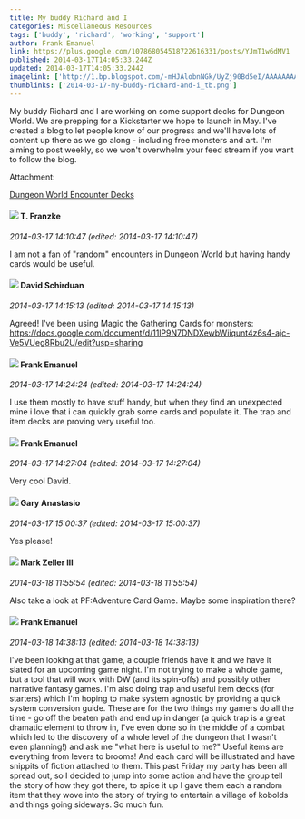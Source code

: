 ```yaml
---
title: My buddy Richard and I
categories: Miscellaneous Resources
tags: ['buddy', 'richard', 'working', 'support']
author: Frank Emanuel
link: https://plus.google.com/107868054518722616331/posts/YJmT1w6dMV1
published: 2014-03-17T14:05:33.244Z
updated: 2014-03-17T14:05:33.244Z
imagelink: ['http://1.bp.blogspot.com/-mHJAlobnNGk/UyZj90Bd5eI/AAAAAAAABBk/9BWAUdYZHKo/s940/header.jpg']
thumblinks: ['2014-03-17-my-buddy-richard-and-i_tb.png']
---
```


My buddy Richard and I are working on some support decks for Dungeon World. We are prepping for a Kickstarter we hope to launch in May. I&#39;ve created a blog to let people know of our progress and we&#39;ll have lots of content up there as we go along - including free monsters and art. I&#39;m aiming to post weekly, so we won&#39;t overwhelm your feed stream if you want to follow the blog. 


Attachment:

<a href='http://encounterdecks.blogspot.ca/'>Dungeon World Encounter Decks</a>


<div id='comment z13gfvyx1pmtgd5hv04cchlpiwzkwvsipoo0k'>
  <h4><img src='{{site.baseurl}}//images/avatars/110330901807759406775_photo.jpg'> T. Franzke</h4>
      <p><cite>2014-03-17 14:10:47 (edited: 2014-03-17 14:10:47)</cite></p>
        <p>I am not a fan of &quot;random&quot; encounters in Dungeon World but having handy cards would be useful. </p>
</div>
        

<div id='comment z13gfvyx1pmtgd5hv04cchlpiwzkwvsipoo0k'>
  <h4><img src='{{site.baseurl}}//images/avatars/116124411286229550721_photo.jpg'> David Schirduan</h4>
      <p><cite>2014-03-17 14:15:13 (edited: 2014-03-17 14:15:13)</cite></p>
        <p>Agreed! I&#39;ve been using Magic the Gathering Cards for monsters:<br /><a href="https://docs.google.com/document/d/11lP9N7DNDXewbWiiqunt4z6s4-ajc-Ve5VUeg8Rbu2U/edit?usp=sharing" class="ot-anchor">https://docs.google.com/document/d/11lP9N7DNDXewbWiiqunt4z6s4-ajc-Ve5VUeg8Rbu2U/edit?usp=sharing</a></p>
</div>
        

<div id='comment z13gfvyx1pmtgd5hv04cchlpiwzkwvsipoo0k'>
  <h4><img src='{{site.baseurl}}//images/avatars/107868054518722616331_photo.jpg'> Frank Emanuel</h4>
      <p><cite>2014-03-17 14:24:24 (edited: 2014-03-17 14:24:24)</cite></p>
        <p>I use them mostly to have stuff handy, but when they find an unexpected mine i love that i can quickly grab some cards and populate it. The trap and item decks are proving very useful too.</p>
</div>
        

<div id='comment z13gfvyx1pmtgd5hv04cchlpiwzkwvsipoo0k'>
  <h4><img src='{{site.baseurl}}//images/avatars/107868054518722616331_photo.jpg'> Frank Emanuel</h4>
      <p><cite>2014-03-17 14:27:04 (edited: 2014-03-17 14:27:04)</cite></p>
        <p>Very cool David.</p>
</div>
        

<div id='comment z13gfvyx1pmtgd5hv04cchlpiwzkwvsipoo0k'>
  <h4><img src='{{site.baseurl}}//images/avatars/113793360676683955064_photo.jpg'> Gary Anastasio</h4>
      <p><cite>2014-03-17 15:00:37 (edited: 2014-03-17 15:00:37)</cite></p>
        <p>Yes please!</p>
</div>
        

<div id='comment z13gfvyx1pmtgd5hv04cchlpiwzkwvsipoo0k'>
  <h4><img src='{{site.baseurl}}//images/avatars/113907122976274255715_photo.jpg'> Mark Zeller III</h4>
      <p><cite>2014-03-18 11:55:54 (edited: 2014-03-18 11:55:54)</cite></p>
        <p>Also take a look at PF:Adventure Card Game.  Maybe some inspiration there?</p>
</div>
        

<div id='comment z13gfvyx1pmtgd5hv04cchlpiwzkwvsipoo0k'>
  <h4><img src='{{site.baseurl}}//images/avatars/107868054518722616331_photo.jpg'> Frank Emanuel</h4>
      <p><cite>2014-03-18 14:38:13 (edited: 2014-03-18 14:38:13)</cite></p>
        <p>I&#39;ve been looking at that game, a couple friends have it and we have it slated for an upcoming game night. I&#39;m not trying to make a whole game, but a tool that will work with DW (and its spin-offs) and possibly other narrative fantasy games. I&#39;m also doing trap and useful item decks (for starters) which I&#39;m hoping to make system agnostic by providing a quick system conversion guide. These are for the two things my gamers do all the time - go off the beaten path and end up in danger (a quick trap is a great dramatic element to throw in, I&#39;ve even done so in the middle of a combat which led to the discovery of a whole level of the dungeon that I wasn&#39;t even planning!) and ask me &quot;what here is useful to me?&quot; Useful items are everything from levers to brooms! And each card will be illustrated and have snippits of fiction attached to them. This past Friday my party has been all spread out, so I decided to jump into some action and have the group tell the story of how they got there, to spice it up I gave them each a random item that they wove into the story of trying to entertain a village of kobolds and things going sideways. So much fun. </p>
</div>
        